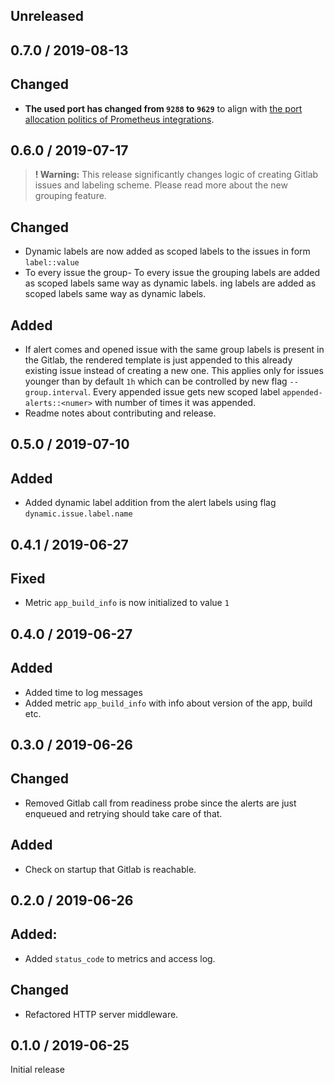 
## Unreleased

## 0.7.0 / 2019-08-13

## Changed
- **The used port has changed from `9288` to `9629`** to align with [the port allocation politics of Prometheus integrations](https://github.com/prometheus/prometheus/wiki/Default-port-allocations).

## 0.6.0 / 2019-07-17

>**! Warning:** This release significantly changes logic of creating Gitlab issues and labeling scheme. 
Please read more about the new grouping feature.  

## Changed
- Dynamic labels are now added as scoped labels to the issues in form `label::value`
- To every issue the group- To every issue the grouping labels are added as scoped labels same way as dynamic labels. 
ing labels are added as scoped labels same way as dynamic labels. 

## Added
- If alert comes and opened issue with the same group labels is present in the Gitlab, 
the rendered template is just appended to this already existing issue instead of creating a new one.
This applies only for issues younger than by default `1h` which can be controlled by new flag `--group.interval`. 
Every appended issue gets new scoped label `appended-alerts::<numer>` with number of times it was appended.
- Readme notes about contributing and release.

## 0.5.0 / 2019-07-10

## Added
- Added dynamic label addition from the alert labels using flag `dynamic.issue.label.name`

## 0.4.1 / 2019-06-27

## Fixed
- Metric `app_build_info` is now initialized to value `1`

## 0.4.0 / 2019-06-27

## Added
- Added time to log messages
- Added metric `app_build_info` with info about version of the app, build etc.

## 0.3.0 / 2019-06-26

## Changed
- Removed Gitlab call from readiness probe since the alerts
are just enqueued and retrying should take care of that.

## Added
- Check on startup that Gitlab is reachable.

## 0.2.0 / 2019-06-26

## Added:
- Added `status_code` to metrics and access log.

## Changed
- Refactored HTTP server middleware.

## 0.1.0 / 2019-06-25

Initial release

